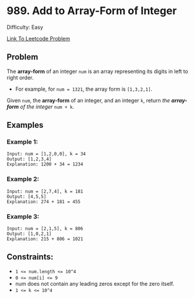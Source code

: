 # 989. Add to Array-Form of Integer
Difficulty: Easy

[Link To Leetcode Problem](https://leetcode.com/problems/add-to-array-form-of-integer/)

## Problem
The **array-form** of an integer `num` is an array representing its digits in left to right order.

- For example, for `num = 1321`, the array form is `[1,3,2,1]`.

Given `num`, the **array-form** of an integer, and an integer `k`, return *the **array-form** of the integer* `num + k`.

## Examples
### Example 1:
```
Input: num = [1,2,0,0], k = 34
Output: [1,2,3,4]
Explanation: 1200 + 34 = 1234
```
### Example 2:
```
Input: num = [2,7,4], k = 181
Output: [4,5,5]
Explanation: 274 + 181 = 455
```
### Example 3:
```
Input: num = [2,1,5], k = 806
Output: [1,0,2,1]
Explanation: 215 + 806 = 1021
```

## Constraints:
- `1 <= num.length <= 10^4`
- `0 <= num[i] <= 9`
- num does not contain any leading zeros except for the zero itself.
- `1 <= k <= 10^4`